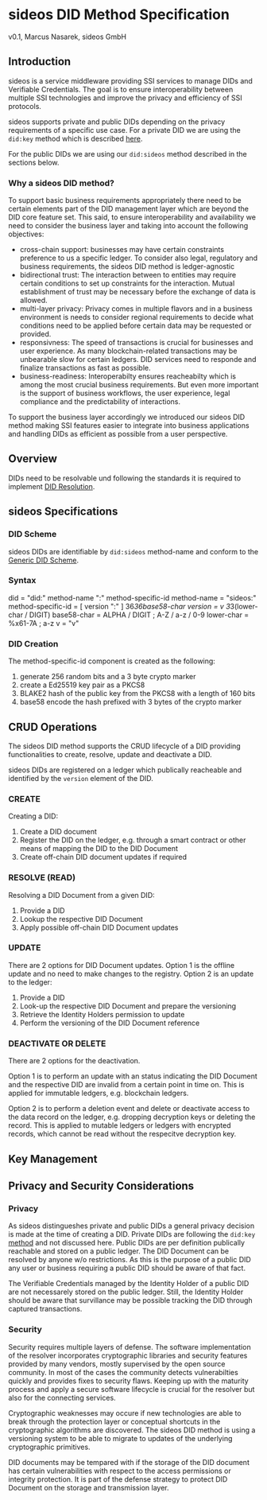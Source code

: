 # sideos DID Method Specification
v0.1, Marcus Nasarek, sideos GmbH

## Introduction

sideos is a service middleware providing SSI services to manage DIDs and Verifiable Credentials. The goal is to ensure interoperability between multiple SSI technologies and improve the privacy and efficiency of SSI protocols. 

sideos supports private and public DIDs depending on the privacy requirements of a specific use case. For a private DID we are using the `did:key` method which is described [here](https://w3c-ccg.github.io/did-method-key/).

For the public DIDs we are using our `did:sideos` method described in the sections below.

### Why a sideos DID method?

To support basic business requirements appropriately there need to be certain elements part of the DID management layer which are beyond the DID core feature set. This said, to ensure interoperability and availability we need to consider the business layer and taking into account the following objectives: 
* cross-chain support: businesses may have certain constraints preference to us a specific ledger. To consider also legal, regulatory and business requirements, the sideos DID method is ledger-agnostic
* bidirectional trust: The interaction between to entities may require certain conditions to set up constraints for the interaction. Mutual establishment of trust may be necessary before the exchange of data is allowed. 
* multi-layer privacy: Privacy comes in multiple flavors and in a business environment is needs to consider regional requirements to decide what conditions need to be applied before certain data may be requested or provided.     
* responsivness: The speed of transactions is crucial for businesses and user experience. As many blockchain-related transactions may be unbearable slow for certain ledgers. DID services need to responde and finalize transactions as fast as possible. 
* business-readiness: Interoperabilty ensures reacheabilty which is among the most crucial business requirements. But even more important is the support of business workflows, the user experience, legal compliance and the predictability of interactions. 

To support the business layer accordingly we introduced our sideos DID method making SSI features easier to integrate into business applications and handling DIDs as efficient as possible from a user perspective.     

## Overview

DIDs need to be resolvable und following the standards it is required to implement [DID Resolution](https://www.w3.org/TR/did-core/#resolution). 

## sideos Specifications

### DID Scheme

sideos DIDs are identifiable by `did:sideos` method-name and conform to the [Generic DID Scheme](https://w3c-ccg.github.io/did-spec/#the-generic-did-scheme).

### Syntax

did                = "did:" method-name ":" method-specific-id
method-name        = "sideos:"  
method-specific-id = [ version ":" ] 36*36base58-char
version            = v 3*3(lower-char / DIGIT)
base58-char        = ALPHA / DIGIT ; A-Z / a-z / 0-9
lower-char         = %x61-7A  ; a-z
v                  = "v"

### DID Creation

The method-specific-id component is created as the following:
1. generate 256 random bits and a 3 byte crypto marker
2. create a Ed25519 key pair as a PKCS8 
4. BLAKE2 hash of the public key from the PKCS8 with a length of 160 bits
3. base58 encode the hash prefixed with 3 bytes of the crypto marker

## CRUD Operations

The sideos DID method supports the CRUD lifecycle of a DID providing functionalities to create, resolve, update and deactivate a DID.

sideos DIDs are registered on a ledger which publically reacheable and identified by the `version` element of the DID. 

### CREATE

Creating a DID: 

1. Create a DID document
2. Register the DID on the ledger, e.g. through a smart contract or other means of mapping the DID to the DID Document
3. Create off-chain DID document updates if required

### RESOLVE (READ)

Resolving a DID Document from a given DID:
1. Provide a DID 
2. Lookup the respective DID Document 
3. Apply possible off-chain DID Document updates

### UPDATE

There are 2 options for DID Document updates. Option 1 is the offline update and no need to make changes to the registry. Option 2 is an update to the ledger:
1. Provide a DID
2. Look-up the respective DID Document and prepare the versioning
3. Retrieve the Identity Holders permission to update
4. Perform the versioning of the DID Document reference

### DEACTIVATE OR DELETE

There are 2 options for the deactivation. 

Option 1 is to perform an update with an status indicating the DID Document and the respective DID are invalid from a certain point in time on. This is applied for immutable ledgers, e.g. blockchain ledgers.

Option 2 is to perform a deletion event and delete or deactivate access to the data record on the ledger, e.g. dropping decryption keys or deleting the record. This is applied to mutable ledgers or ledgers with encrypted records, which cannot be read without the respecitve decryption key. 


## Key Management

## Privacy and Security Considerations

### Privacy

As sideos distingueshes private and public DIDs a general privacy decision is made at the time of creating a DID. Private DIDs are following the `did:key` [method](https://w3c-ccg.github.io/did-method-key/) and not discussed here. Public DIDs are per definition publically reachable and stored on a public ledger. The DID Document can be resolved by anyone w/o restrictions. As this is the purpose of a public DID any user or business requiring a public DID should be aware of that fact. 

The Verifiable Credentials managed by the Identity Holder of a public DID are not necessarely stored on the public ledger. Still, the Identity Holder should be aware that survillance may be possible tracking the DID through captured transactions. 

### Security

Security requires multiple layers of defense. The software implementation of the resolver incorporates cryptographic libraries and security features provided by many vendors, mostly supervised by the open source community. In most of the cases the community detects vulnerabilties quickly and provides fixes to security flaws. Keeping up with the maturity process and apply a secure software lifecycle is crucial for the resolver but also for the connecting services. 

Cryptographic weaknesses may occure if new technologies are able to break through the protection layer or conceptual shortcuts in the cryptographic algorithms are discovered. The sideos DID method is using a versioning system to be able to migrate to updates of the underlying cryptographic primitives. 

DID documents may be tempared with if the storage of the DID document has certain vulnerabilities with respect to the access permissions or integrity protection. It is part of the defense strategy to protect DID Document on the storage and transmission layer. 








